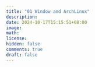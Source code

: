 ```yaml
---
title: "01 Window and ArchLinux"
description: 
date: 2024-10-17T15:15:51+08:00
image: 
math: 
license: 
hidden: false
comments: true
draft: false
---
```


